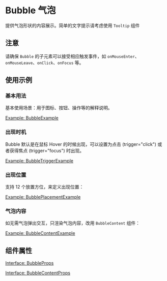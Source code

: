 # Bubble 气泡

提供气泡形状的内容展示。简单的文字提示请考虑使用 `Tooltip` 组件

## 注意

请确保 `Bubble` 的子元素可以接受相应触发事件，如 `onMouseEnter`、`onMouseLeave`、`onClick`、`onFocus` 等。

## 使用示例

<!-- <Half> -->

### 基本用法

基本使用场景：用于图标、按钮、操作等的解释说明。

[Example: BubbleExample](./_example/BubbleExample.jsx)

### 出现时机

Bubble 默认是在鼠标 Hover 的时候出现，可以设置为点击 (trigger="click") 或者获得焦点 (trigger="focus") 时出现。

[Example: BubbleTriggerExample](./_example/BubbleTriggerExample.jsx)

### 出现位置

支持 12 个放置方位，来定义出现位置：

[Example: BubblePlacementExample](./_example/BubblePlacementExample.jsx)

### 气泡内容

如无需气泡弹出交互，只渲染气泡内容，改用 `BubbleContent` 组件：

[Example: BubbleContentExample](./_example/BubbleContentExample.jsx)

<!-- </Half> -->

## 组件属性

[Interface: BubbleProps](./Bubble.tsx)

[Interface: BubbleContentProps](./BubbleContent.tsx)

<!-- ## 与 Tooltip 区分

关于 Tooltip 和 Bubble 使用场景上的差异，请参考[此文档](https://git.code.oa.com/CFETeam/tea2/tree/master/tea-component/doc/tooltip-vs-bubble.md)。

## 从 v1 升级

- 默认使用无需包裹 BubbleWrapper，直接使用 Bubble 即可
- focusPosition 和 focusOffset 统一改成通过 placement 来控制 -->
